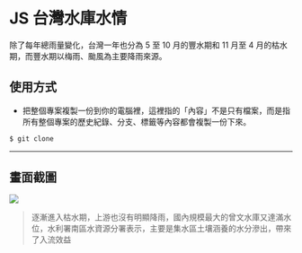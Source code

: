# JS 台灣水庫水情

除了每年總雨量變化，台灣一年也分為 5 至 10 月的豐水期和 11 月至 4 月的枯水期，而豐水期以梅雨、颱風為主要降雨來源。

## 使用方式
- 把整個專案複製一份到你的電腦裡，這裡指的「內容」不是只有檔案，而是指所有整個專案的歷史紀錄、分支、標籤等內容都會複製一份下來。
```sh
$ git clone
```

----

## 畫面截圖
![](https://i.imgur.com/Ho301Ch.png)
> 逐漸進入枯水期，上游也沒有明顯降雨，國內規模最大的曾文水庫又達滿水位，水利署南區水資源分署表示，主要是集水區土壤涵養的水分滲出，帶來了入流效益
